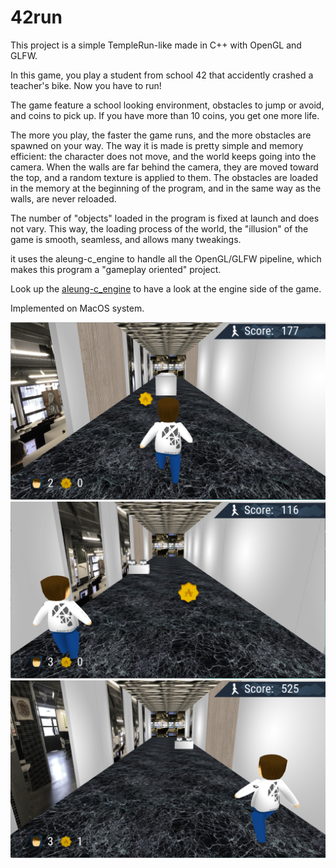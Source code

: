 # 42run

This project is a simple TempleRun-like made in C++ with OpenGL and GLFW.

In this game, you play a student from school 42 that accidently crashed a teacher's bike. Now you have to run!

The game feature a school looking environment, obstacles to jump or avoid, and coins to pick up.
If you have more than 10 coins, you get one more life.

The more you play, the faster the game runs, and the more obstacles are spawned on your way.
The way it is made is pretty simple and memory efficient: the character does not move, and the world keeps going into the camera.
When the walls are far behind the camera, they are moved toward the top, and a random texture is applied to them.
The obstacles are loaded in the memory at the beginning of the program, and in the same way as the walls, are never reloaded.

The number of "objects" loaded in the program is fixed at launch and does not vary. This way, the loading process of the world, the "illusion" of the game is smooth, seamless, and allows many tweakings.

it uses the aleung-c_engine to handle all the OpenGL/GLFW pipeline,
which makes this program a "gameplay oriented" project.

Look up the [aleung-c_engine](https://github.com/aleung-c/aleung-c_engine) to have a look at the
engine side of the game.

Implemented on MacOS system.

![Alt text](./screens/42_run_1.png "42 run screenshot 1")
![Alt text](./screens/42_run_2.png "42 run screenshot 2")
![Alt text](./screens/42_run_3.png "42 run screenshot 3")
